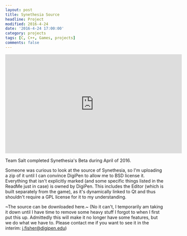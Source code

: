 ```yaml
---
layout: post
title: Synethesia Source
headline: Project
modified: 2016-4-24
date: '2016-4-24 17:00:00'
category: projects
tags: [C, C++, Games, projects]
comments: false
---
```


<iframe width="560" height="315" src="https://www.youtube.com/embed/gEILUh599Mg" frameborder="0" allowfullscreen></iframe>

Team Salt completed Synethesia's Beta during April of 2016.

Someone was curious to look at the source of Synethesia, so I'm uploading a zip of it until I can convince DigiPen to allow me to BSD license it. Everything that isn't explicitly marked (and some specific things listed in the ReadMe just in case) is owned by DigiPen. This includes the Editor (which is built separately from the game), as it's dynamically linked to Qt and thus shouldn't require a GPL license for it to my understanding.


~The source can be downloaded here.~ (No it can't, I temporarily am taking it down until I have time to remove some heavy stuff I forgot to when I first put this up. Admittedly this will make it no longer have some features, but we do what we have to. Please contact me if you want to see it in the interim: j.fisher@digipen.edu)
